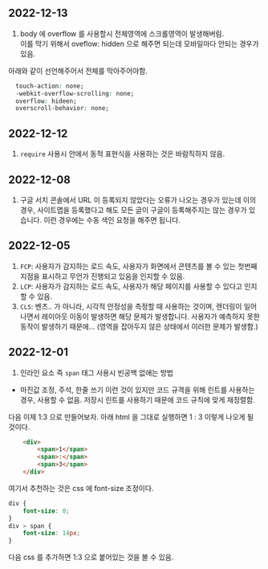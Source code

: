 ## 2022-12-13

1. body 에 overflow 를 사용할시 전체영역에 스크롤영역이 발생해버림. <br/>
이를 막기 위해서 oveflow: hidden 으로 해주면 되는데 모바일마다 안되는 경우가 있음.

아래와 같이 선언해주어서 전체를 막아주어야함.

```css
  touch-action: none;
  -webkit-overflow-scrolling: none;
  overflow: hideen;
  overscroll-behavior: none;
```

## 2022-12-12

1. `require` 사용시 안에서 동적 표현식을 사용하는 것은 바람직하지 않음.

## 2022-12-08

1. 구글 서치 콘솔에서 URL 이 등록되지 않았다는 오류가 나오는 경우가 있는데 이의 경우, 사이트맵을 등록했다고 해도 모든 글이 구글이 등록해주지는 않는 경우가 있습니다.
이런 경우에는 수동 색인 요청을 해주면 됩니다.

## 2022-12-05

1. `FCP`: 사용자가 감지하는 로드 속도, 사용자가 화면에서 콘텐츠를 볼 수 있는 첫번째 지점을 표시하고 무언가 진행되고 있음을 인지할 수 있음.
2. `LCP`: 사용자가 감지하는 로드 속도, 사용자가 해당 페이지를 사용할 수 있다고 인지할 수 있음.
3. `CLS`: 벤츠.. 가 아니라, 시각적 안정성을 측정할 때 사용하는 것이며, 렌더링이 일어나면서 레이아웃 이동이 발생하면 해당 문제가 발생합니다.
사용자가 예측하지 못한 동작이 발생하기 때문에... (영역을 잡아두지 않은 상태에서 이러한 문제가 발생함.)

## 2022-12-01

1. 인라인 요소 즉 `span` 태그 사용시 빈공백 없애는 방법
 - 마진값 조정, 주석, 한줄 쓰기 이런 것이 있지만 코드 규격을 위해 린트를 사용하는 경우, 사용할 수 없음. 저장시 린트를 사용하기 때문에 코드 규칙에 맞게 재정렬함.

다음 이제 1:3 으로 만들어보자. 아래 html 을 그대로 실행하면 1 : 3 이렇게 나오게 될 것이다.
```html
    <div>
        <span>1</span>
        <span>:</span>
        <span>3</span>
    </div>
```

여기서 추천하는 것은 css 에 font-size 조정이다.

```css
div {
    font-size: 0;
}
div > span {
    font-size: 14px;
}
```

다음 css 를 추가하면 1:3 으로 붙어있는 것을 볼 수 있음.
